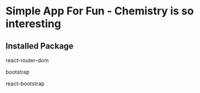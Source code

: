 # Simple App For Fun - Chemistry is so interesting

## Installed Package
react-router-dom

bootstrap

react-bootstrap